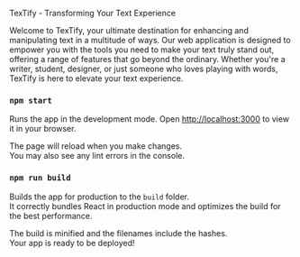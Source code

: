 
TexTify - Transforming Your Text Experience

Welcome to TexTify, your ultimate destination for enhancing and manipulating text in a multitude of ways. Our web application is designed to empower you with the tools you need to make your text truly stand out, offering a range of features that go beyond the ordinary. Whether you're a writer, student, designer, or just someone who loves playing with words, TexTify is here to elevate your text experience.

### `npm start`

Runs the app in the development mode.
Open [http://localhost:3000](http://localhost:3000) to view it in your browser.

The page will reload when you make changes.\
You may also see any lint errors in the console.

### `npm run build`

Builds the app for production to the `build` folder.\
It correctly bundles React in production mode and optimizes the build for the best performance.

The build is minified and the filenames include the hashes.\
Your app is ready to be deployed!

